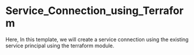 # Service_Connection_using_Terraform
Here, In this template, we will create a service connection using the existing service principal using the terraform module. 
